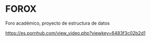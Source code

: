 # FOROX
Foro académico, proyecto de estructura de datos 


https://es.pornhub.com/view_video.php?viewkey=6483f3c02b2d1
